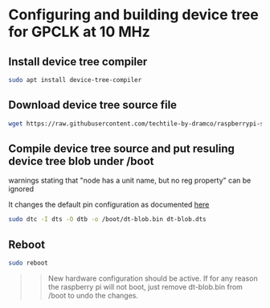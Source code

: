 # Configuring and building device tree for GPCLK at 10 MHz

## Install device tree compiler
```sh
sudo apt install device-tree-compiler
```

## Download device tree source file
```sh
wget https://raw.githubusercontent.com/techtile-by-dramco/raspberrypi-sync/master/10MHz/dt-blob.dts
```

## Compile device tree source and put resuling device tree blob under /boot
warnings stating that "node has a unit name, but no reg property" can be ignored

It changes the default pin configuration as documented [here](https://www.raspberrypi.org/documentation/configuration/pin-configuration.md)
```sh
sudo dtc -I dts -O dtb -o /boot/dt-blob.bin dt-blob.dts
```

## Reboot
```sh
sudo reboot
```

>> New hardware configuration should be active. If for any reason the raspberry pi will not boot, just remove dt-blob.bin from /boot to undo the changes.
